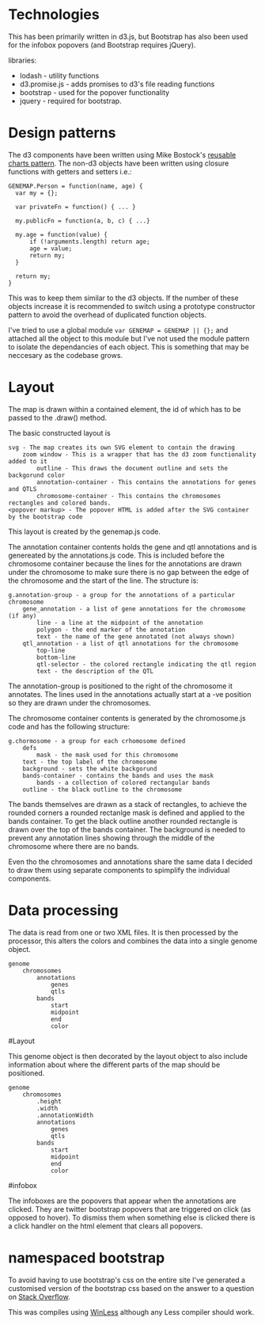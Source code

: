 # Technologies

This has been primarily written in d3.js, but Bootstrap has also been used for the infobox popovers (and Bootstrap requires jQuery).

libraries:
 * lodash - utility functions
 * d3.promise.js - adds promises to d3's file reading functions
 * bootstrap - used for the popover functionality
 * jquery - required for bootstrap.

# Design patterns

The d3 components have been written using Mike Bostock's [reusable charts pattern](https://bost.ocks.org/mike/chart/). The non-d3 objects have been written using closure functions with getters and setters i.e.:

	GENEMAP.Person = function(name, age) {
	  var my = {};

	  var privateFn = function() { ... }

	  my.publicFn = function(a, b, c) { ...}

	  my.age = function(value) {
		  if (!arguments.length) return age;
		  age = value;
		  return my;
	  }

	  return my;	  
	}

This was to keep them similar to the d3 objects. If the number of these objects increase it is recommended to switch using a prototype constructor pattern to avoid the overhead of duplicated function objects.

I've tried to use a global module `var GENEMAP = GENEMAP || {};` and attached all the object to this module but I've not used the module pattern to isolate the dependancies of each object. This is something that may be neccesary as the codebase grows.


# Layout

The map is drawn within a contained element, the id of which has to be passed to the .draw() method.

The basic constructed layout is

	svg - The map creates its own SVG element to contain the drawing
		zoom window - This is a wrapper that has the d3 zoom functionality added to it
			outline - This draws the document outline and sets the backgorund color
			annotation-container - This contains the annotations for genes and QTLS
			chromosome-container - This contains the chromosomes rectangles and colored bands.
	<popover markup> - The popover HTML is added after the SVG container by the bootstrap code

This layout is created by the genemap.js code.

The annotation container contents holds the gene and qtl annotations and is genereated by the annotations.js code. This is included before the chromosome container because the lines for the annotations are drawn under the chromosome to make sure there is no gap between the edge of the chromosome and the start of the line. The structure is:

	g.annotation-group - a group for the annotations of a particular chromosome
		gene_annotation - a list of gene annotations for the chromosome (if any)
			line - a line at the midpoint of the annotation
			polygon - the end marker of the annotation
			text - the name of the gene annotated (not always shown)
		qtl_annotation - a list of qtl annotations for the chromosome
			top-line
			bottom-line
			qtl-selector - the colored rectangle indicating the qtl region
			text - the description of the QTL

The annotation-group is positioned to the right of the chromosome it annotates. The lines used in the annotations actually start at a -ve position so they are drawn under the chromosomes.

The chromosome container contents is generated by the chromosome.js code and has the following structure:

	g.chormosome - a group for each crhomosome defined
		defs
			mask - the mask used for this chromosome
		text - the top label of the chromosome
		background - sets the white backgorund
		bands-container - contains the bands and uses the mask
			bands - a collection of colored rectangular bands
		outline - the black outline to the chromosome

The bands themselves are drawn as a stack of rectangles, to achieve the rounded corners a rounded rectanlge mask is defined and applied to the bands container. To get the black outline another rounded rectangle is drawn over the top of the bands container. The background is needed to prevent any annotation lines showing through the middle of the chromosome where there are no bands.



Even tho the chromosomes and annotations share the same data I decided to draw them using separate components to spimplify the individual components.

# Data processing

The data is read from one or two XML files.
It is then processed by the processor, this alters the colors and combines the data into a single genome object.

	genome
		chromosomes
			annotations
				genes
				qtls
			bands
				start
				midpoint
				end
				color

#Layout

This genome object is then decorated by the layout object to also include information about where the different parts of the map should be positioned.


	genome
		chromosomes
			.height
			.width
			.annotationWidth
			annotations
				genes
				qtls
			bands
				start
				midpoint
				end
				color



#infobox

The infoboxes are the popovers that appear when the annotations are clicked. They are twitter bootstrap popovers that are triggered on click (as opposed to hover). To dismiss them when something else is clicked there is a click handler on the html element that clears all popovers.

# namespaced bootstrap

To avoid having to use bootstrap's css on the entire site I've generated a customised version of the bootstrap css based on the answer to a question on [Stack Overflow](http://stackoverflow.com/questions/13966259/how-to-namespace-twitter-bootstrap-so-styles-dont-conflict).

This was compiles using [WinLess](http://winless.org/) although any Less compiler should work.
